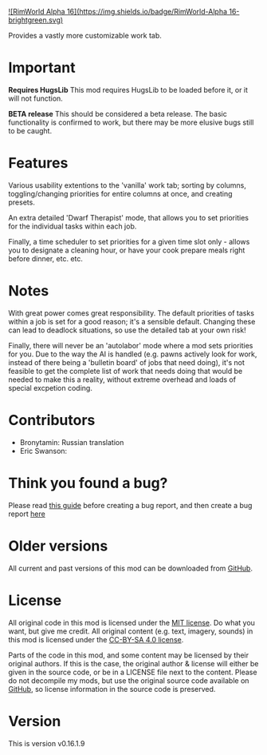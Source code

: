 [![RimWorld Alpha 16](https://img.shields.io/badge/RimWorld-Alpha 16-brightgreen.svg)](http://rimworldgame.com/)

Provides a vastly more customizable work tab. 

# Important
**Requires HugsLib**
This mod requires HugsLib to be loaded before it, or it will not function.

**BETA release**
This should be considered a beta release. The basic functionality is confirmed to work, but there may be more elusive bugs still to be caught.


# Features
Various usability extentions to the 'vanilla' work tab; sorting by columns, toggling/changing priorities for entire columns at once, and creating presets. 

An extra detailed 'Dwarf Therapist' mode, that allows you to set priorities for the individual tasks within each job. 

Finally, a time scheduler to set priorities for a given time slot only - allows you to designate a cleaning hour, or have your cook prepare meals right before dinner, etc. etc. 


# Notes
With great power comes great responsibility. The default priorities of tasks within a job is set for a good reason; it's a sensible default. Changing these can lead to deadlock situations, so use the detailed tab at your own risk! 

Finally, there will never be an 'autolabor' mode where a mod sets priorities for you. Due to the way the AI is handled (e.g. pawns actively look for work, instead of there being a 'bulletin board' of jobs that need doing), it's not feasible to get the complete list of work that needs doing that would be needed to make this a reality, without extreme overhead and loads of special excpetion coding.

# Contributors
 - Bronytamin:	Russian translation
 - Eric Swanson:	

# Think you found a bug? 
Please read [this guide](http://steamcommunity.com/sharedfiles/filedetails/?id=725234314) before creating a bug report,
 and then create a bug report [here](https://github.com/FluffierThanThou/WorkTab/issues)

# Older versions
All current and past versions of this mod can be downloaded from [GitHub](https://github.com/FluffierThanThou/WorkTab/releases).

# License
All original code in this mod is licensed under the [MIT license](https://opensource.org/licenses/MIT). Do what you want, but give me credit. 
All original content (e.g. text, imagery, sounds) in this mod is licensed under the [CC-BY-SA 4.0 license](http://creativecommons.org/licenses/by-sa/4.0/).

Parts of the code in this mod, and some content may be licensed by their original authors. If this is the case, the original author & license will either be given in the source code, or be in a LICENSE file next to the content. Please do not decompile my mods, but use the original source code available on [GitHub](https://github.com/FluffierThanThou/WorkTab/), so license information in the source code is preserved.

# Version
This is version v0.16.1.9